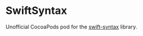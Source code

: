 # SwiftSyntax

Unofficial CocoaPods pod for the [swift-syntax](https://github.com/apple/swift-syntax) library.
